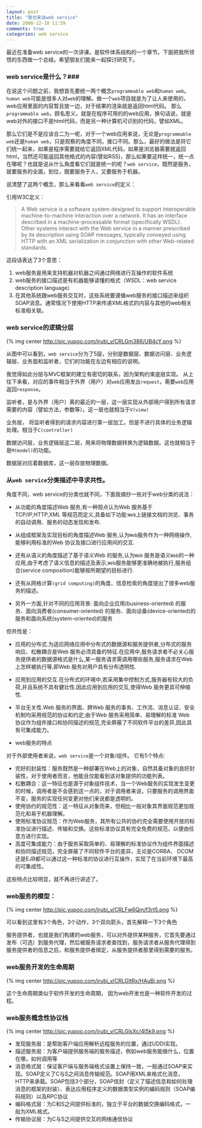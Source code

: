 ```yaml
---
layout: post
title: "我也来谈web service"
date: 2008-12-18 11:59
comments: true
categories: web service
---
```


最近在准备web service的一次讲课。是软件体系结构的一个章节。下面把我所领悟的东西做一个总结。希望朋友们能来一起探讨研究下。
<!--more-->


### web service是什么？###

在说这个问题之前，我想首先要统一两个概念`programmable web`和`human web`。
`human web`可能是很多人对`web`的理解。做一个`web`项目就是为了让人来使用的，web应用里面的内容暂且放一边，对于结果的渲染就是返回html代码。
那么`programmable web`，顾名思义，就是在程序可用的的web应用，换句话说，就是web对外的接口不是html代码，而是另一种计算机可识别的代码，譬如XML。
 
那么它们是不是应该合二为一呢，对于一个web应用来说，无论是`programmable web`还是`human web`，只是观察的角度不同，接口不同。那么，最好的做法是将它们统一起来，如果是程序需要就给它返回XML代码，如果是浏览器需要就返回html，当然还可能返回其他格式的内容(譬如RSS)，那么如果要这样统一，统一点在哪呢？也就是说从什么角度看它们就是统一的呢？`web service`，既然是服务，就要服务的全面，到位，既要服务于人，又要服务于机器。
 
说清楚了这两个概念，那么来看看`web service`的定义：
 
引用W3C定义：

> A Web service is a software system designed to support interoperable machine-to-machine interaction over a network. It has an interface described in a machine-processable format (specifically WSDL). Other systems interact with the Web service in a manner prescribed by its description using SOAP messages, typically conveyed using HTTP with an XML serialization in conjunction with other Web-related standards.

这段话表达了3个意思：

1. web服务是用来支持机器对机器之间通过网络进行互操作的软件系统
2. web服务的接口描述是有机器能够读懂的格式（WSDL：web service description language）
3. 在其他系统跟web服务交互时，这些系统要遵循web服务的接口描述来组织SOAP消息。通常情况下使用HTTP来传递XML格式的内容与其他的web相关标准相关联。
 
### web service的逻辑分层 ###

{% img center http://pic.yupoo.com/irubi_v/CRLGm386/UB4cY.png %}

从图中可以看到，`web service`分为了5层，分别是数据层、数据访问层、业务逻辑层、业务面和监听者，它们的功能在左边有相应的说明。
 
我觉得如此分层与MVC框架的建立有密切的联系，因为架构约束底层实现。
从上往下来看，对应的事件相当于外界（用户）对`web`应用发出`request`，需要`web`应用返回`response`。
 
监听者，是与外界（用户）离的最近的一层，这一层实现从外部用户得到所有请求需要的内容（譬如方法，参数等）。这一层也就相当于`V(view)`
 
业务层， 将监听者得到的请求内容进行第一层加工。但是不进行具体的业务逻辑处理。相当于`C(controller)`
 
数据访问层，业务逻辑层这二层，用来将物理数据转换为逻辑数据。这也就相当于是`M(model)`的功能。
 
数据层对应着数据库，这一层存放物理数据。

### 从`web service`分类描述中寻求共性。

角度不同，web service的分类也就不同，下面我摘抄一些对于web分类的说法：

* 从功能的角度描述Web 服务,有一种观点认为Web 服务基于TCP/IP,HTTP,XML 等规范而定义,具备如下功能:`Web`上链接文档的浏览、事务的自动调用、服务的动态发现和发布.

* 从组成框架及实现目标的角度描述Web 服务,认为`Web`服务作为一种网络操作,能够利用标准的Web 协议及接口进行应用间的交互.

* 还有从语义的角度描述了基于语义Web 的服务,认为`Web` 服务是语义`Web`的一种应用,由于考虑了语义信息的描述及表示,`Web`服务能够更准确地被执行,服务组合(service composition)能够按所期望的目标进行.

* 还有从网格计算`(grid computing)`的角度、信息检索的角度提出了很多web服务的描述。

* 另外一方面,针对不同的应用背景: 面向企业应用(business-oriented) 的服务、面向消费者(consumer-oriented) 的服务、面向设备(device-oriented)的服务和面向系统(system-oriented)的服务
 
但共性是：

* 应用的分布式.为适应网络应用中分布式的数据源和服务提供者,分布式的服务响应、松散耦合是Web 服务必须具备的特征.在应用中,服务请求者不必关心服务提供者的数据源格式是什么,某一服务请求需调用哪些服务,服务请求在Web 上怎样被执行等,即Web 服务对用户具有分布透明性. 

* 应用到应用的交互.在分布式的环境中,若采用集中控制方式,服务器有较大的负荷,并且系统不具有健壮性.因此应用到应用的交互,使得Web 服务更具可伸缩性. 

* 平台无关性.Web 服务的界面、跨Web 服务的事务、工作流、消息认证、安全机制均采用规范的协议和约定;由于Web 服务采用简单、易理解的标准
Web 协议作为组件接口和协同描述的规范,完全屏蔽了不同软件平台的差异,因此具有可集成能力。
 
* web服务的特点
 
对于外部使用者来说，`web service`是一个对象/组件。
它有5个特点:

  * 完好的封装性：服务既然是一种部署在Web上的对象，自然具备对象的良好封装性，对于使用者而言，他能且仅能看到该对象提供的功能列表。    
  * 松散耦合：这一特征也是源于对象组件技术，当一个Web服务的实现发生变更的时候，调用者是不会感到这一点的，对于调用者来说，只要服务的调用界面不变，服务的实现任何变更对他们来说都是透明的。    
  * 使用协约的规范性：这一特征从对象而来，但相比一般对象其界面规范更加规范化和易于机器理解。    
  * 使用标准协议规范：作为Web服务，其所有公共的协约完全需要使用开放的标准协议进行描述、传输和交换。这些标准协议具有完全免费的规范，以便由任意方进行实现。    
  * 高度可集成能力：由于服务采取简单的、易理解的标准协议作为组件界面描述和协同描述规范，完全屏蔽了不同软件平台的差异，无论是CORBA、 DCOM还是EJB都可以通过这一种标准的协议进行互操作，实现了在当前环境下最高的可集成性。
	
这些特点比较明显，就不再进行讲述了。
 
### web服务的模型：
{% img center http://pic.yupoo.com/irubi_v/CRLFw6Qm/f3rt5.png %}

可以看到这里有3个角色，3个动作，3个双向箭头，首先解释一下3个角色
 
服务提供者，也就是我们构建的web服务，可以对外提供某种服务，它首先要通过发布（可选）到服务代理，然后被服务请求者查找到，服务请求者从服务代理得到服务提供者的信息之后，和服务提供者绑定，从服务提供者那里得到需要的服务。
 
 
### web服务开发的生命周期

{% img center http://pic.yupoo.com/irubi_v/CRLGltRx/HAuBi.png %}

这个生命周期类似于软件开发的生命周期， 因为web开发也是一种软件开发的过程。

### web服务概念性协议栈
 
{% img center http://pic.yupoo.com/irubi_v/CRLGlsXc/4I5k9.png %}

* 发现服务层：是帮助客户端应用解析远程服务的位置，通过UDDI实现。
* 描述服务层：为客户端提供服务端的服务描述，例如web服务能做什么，位置在哪，如何调用等
* 消息格式层：保证客户端与服务端格式设置上保持一致，一般通过SOAP来实现。SOAP定义了C与S之间消息传输规范。SOAP用XML来格式化消息，HTTP来承载。SOAP包括3个部分，SOAP信封（定义了描述信息和如何处理消息的框架的封装）、表达应用程序定义的数据类型实例的编码规则（SOAP编码规则）以及RPC协议
* 编码格式层：为C和S之间提供标准的，独立于平台的数据交换编码格式，一般为XML格式。
* 传输协议层：为C与S之间提供交互的网络通信协议